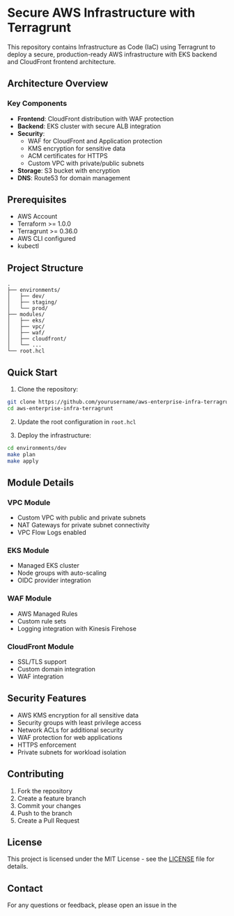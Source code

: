 # Secure AWS Infrastructure with Terragrunt

This repository contains Infrastructure as Code (IaC) using Terragrunt to deploy a secure, production-ready AWS infrastructure with EKS backend and CloudFront frontend architecture.

## Architecture Overview

### Key Components
- **Frontend**: CloudFront distribution with WAF protection
- **Backend**: EKS cluster with secure ALB integration
- **Security**: 
  - WAF for CloudFront and Application protection
  - KMS encryption for sensitive data
  - ACM certificates for HTTPS
  - Custom VPC with private/public subnets
- **Storage**: S3 bucket with encryption
- **DNS**: Route53 for domain management

## Prerequisites

- AWS Account
- Terraform >= 1.0.0
- Terragrunt >= 0.36.0
- AWS CLI configured
- kubectl

## Project Structure
```
.
├── environments/
│   ├── dev/
│   ├── staging/
│   └── prod/
├── modules/
│   ├── eks/
│   ├── vpc/
│   ├── waf/
│   ├── cloudfront/
│   └── ...
└── root.hcl
```

## Quick Start

1. Clone the repository:
```bash
git clone https://github.com/yourusername/aws-enterprise-infra-terragrunt.git
cd aws-enterprise-infra-terragrunt
```

2. Update the root configuration in `root.hcl`

3. Deploy the infrastructure:
```bash
cd environments/dev
make plan
make apply
```

## Module Details

### VPC Module
- Custom VPC with public and private subnets
- NAT Gateways for private subnet connectivity
- VPC Flow Logs enabled

### EKS Module
- Managed EKS cluster
- Node groups with auto-scaling
- OIDC provider integration

### WAF Module
- AWS Managed Rules
- Custom rule sets
- Logging integration with Kinesis Firehose

### CloudFront Module
- SSL/TLS support
- Custom domain integration
- WAF integration

## Security Features

- AWS KMS encryption for all sensitive data
- Security groups with least privilege access
- Network ACLs for additional security
- WAF protection for web applications
- HTTPS enforcement
- Private subnets for workload isolation

## Contributing

1. Fork the repository
2. Create a feature branch
3. Commit your changes
4. Push to the branch
5. Create a Pull Request

## License

This project is licensed under the MIT License - see the [LICENSE](LICENSE) file for details.

## Contact

For any questions or feedback, please open an issue in the